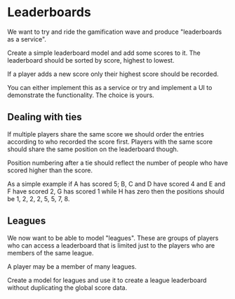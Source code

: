 # Leaderboards

We want to try and ride the gamification wave and produce "leaderboards as a service".

Create a simple leaderboard model and add some scores to it. The leaderboard should be sorted by score, highest to lowest.

If a player adds a new score only their highest score should be recorded.

You can either implement this as a service or try and implement a UI to demonstrate the functionality. The choice is yours.

## Dealing with ties

If multiple players share the same score we should order the entries according to who recorded the score first. Players with the same score should share the same position on the leaderboard though.

Position numbering after a tie should reflect the number of people who have scored higher than the score.

As a simple example if A has scored 5; B, C and D have scored 4 and E and F have scored 2, G has scored 1 while H has zero then the positions should be 1, 2, 2, 2, 5, 5, 7, 8.

## Leagues

We now want to be able to model "leagues". These are groups of players who can access a leaderboard that is limited just to the players who are members of the same league.

A player may be a member of many leagues.

Create a model for leagues and use it to create a league leaderboard without duplicating the global score data.

